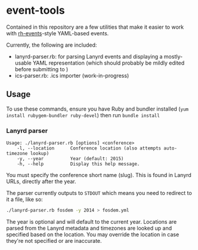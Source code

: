 # event-tools

Contained in this repository are a few utilities that make it easier to work
with [rh-events](https://github.com/OSAS/rh-events/)-style YAML-based events.

Currently, the following are included:

* lanyrd-parser.rb: for parsing Lanyrd events and displaying a mostly-usable
  YAML representation (which should probably be mildly edited before
  submitting to )
* ics-parser.rb: .ics importer (work-in-progress)

## Usage

To use these commands, ensure you have Ruby and bundler installed
(`yum install rubygem-bundler ruby-devel`) then run `bundle install`


### Lanyrd parser

```
Usage: ./lanyrd-parser.rb [options] <conference>
    -l, --location      Conference location (also attempts auto-timezone lookup)
    -y, --year          Year (default: 2015)
    -h, --help          Display this help message.
```

You must specify the conference short name (slug). This is found in Lanyrd
URLs, directly after the year.

The parser currently outputs to `STDOUT` which means you need to redirect to it a file, like so:

```bash
./lanyrd-parser.rb fosdem -y 2014 > fosdem.yml
```

The year is optional and will default to the current year. Locations are parsed
from the Lanyrd metadata and timezones are looked up and specified based on the
location. You may override the location in case they're not specified or are
inaccurate.
